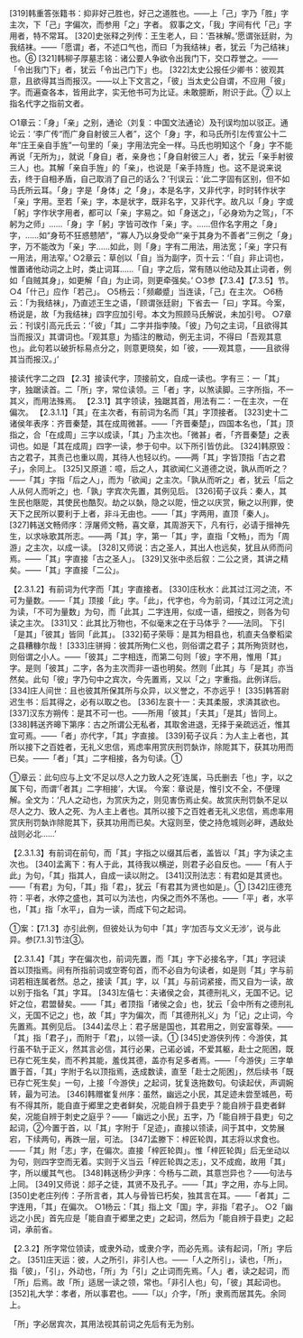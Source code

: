 <!-- { "loadSidebar": true } -->
[319]韩重答张籍书：抑非好己胜也，好己之道胜也。——上「己」字乃「胜」字主次，下「己」字偏次，而参用「之」字者。
叙事之文，「我」字间有代「己」字用者，特不常耳。
[320]史张释之列传：王生老人，曰：‘吾袜解。’愿谓张廷尉，为我结袜。——「愿谓」者，不述口气也，而曰「为我结袜」者，犹云「为己结袜」也。⑥
[321]韩柳子厚墓志铭：诸公要人争欲令出我门下，交口荐誉之。——「令出我门下」者，犹云「令出己门下」也。
[322]太史公报任少卿书：彼观其意，且欲得其当而报汉。——以上下文言之，「彼」当太史公自谓，不应用「彼」字。而遍查各本，皆用此字，实无他书可为比证。未敢臆断，附识于此。⑦
以上指名代字之指前文者。

○1章云：「身」「亲」之别，通论（刘复：中国文法通论）及刊误均加以驳正。通论云：‘李广传“而广身自射彼三人者”，这个「身」字，和马氏所引左传宣公十二年“庄王亲自手旌”一句里的「亲」字用法完全一样。马氏也明知这个「身」字不能再说「无所为」，就说「身自」者，亲身也；「身自射彼三人」者，犹云「亲手射彼三人」也。其解「亲自手旌」的「亲」，也说是「亲手持旌」也。这不是说来说去，终于自相矛盾，自己取消了自己的话么？’刊误云：‘此二字固有区别，但不如马氏所云耳。「身」字是「身体」之「身」，本是名字，又非代字，时时转作状字「亲」字用。至若「亲」字，本是状字，既非名字，又非代字。故凡以「身」字或「躬」字作状字用者，都可以「亲」字易之。如「身送之」，「必身劝为之驾」，「不躬为之师」……「身」字「躬」字皆可改作「亲」字。……但作名字用之「身」字，……如“身苟不狂惑戆陋”，“寡人乃以身受命”“亲于其身为不善者”三例之「身」字，万不能改为「亲」字……如此，则「身」字有二用法，用法宽；「亲」字只有一用法，用法窄。’
○2章云：草创以「自」当为副字，页十云：‘「自」非止词也，惟置诸他动词之上时，类止词耳……「自」字之后，常有随以他动及其止词者，例如「自贼其身」，如更解「自」为止词，则更牵强矣。’
○3参【7.3.4】【7.3.5】节。
○4「什己」应作「若己」。
○5杨云：「频顣蹙」当连读，「己」在主次。
○6杨云：「为我结袜」，乃直述王生之语，「顾谓张廷尉」下省去一「曰」字耳。今案，杨说是，故「为我结袜」四字应加引号。本文为照顾马氏解说，未加引号。
○7章云：刊误引高元氏云：‘「彼」「其」二字并指李陵。「彼」乃句之主词，「且欲得其当而报汉」其谓词也。「观其意」为插注的散动，例无主词，不得曰「吾观其意也」。此句若以破折标易点分之，则意更晓矣，如「彼，——观其意，——且欲得其当而报汉。」’

接读代字二之四
【2.3】接读代字，顶接前文，自成一读也。字有三：一「其」字，独踞读首。二「所」字，常位读领。三「者」字，以煞读脚。三字所指，不一其义，而用法殊焉。
【2.3.1】其字领读，独踞其首，用法有二：一在主次，一在偏次。
【2.3.1.1】「其」在主次者，有前词为名而「其」字顶接者。
[323]史十二诸侯年表序：齐晋秦楚，其在成周微甚。——「齐晋秦楚」，四国本名也，「其」顶指之，合「在成周」三字以成读，「其」乃主次也。「微甚」者，「齐晋秦楚」之表词也。如是「其在成周」四字一读，参于句中。以下所引皆仿此。
[324]韩原毁：古之君子，其责己也重以周，其待人也轻以约。——两「其」字皆顶指「古之君子」，余同上。
[325]又原道：噫，后之人，其欲闻仁义道德之说，孰从而听之？——「其」字指「后之人」，而为「欲闻」之主次。「孰从而听之」者，犹云「后之人从何人而听之」也.「孰」字宾次先置，其例见后。
[326]荀子议兵：秦人，其生民也陿阸，其使民也酷烮。劫之以埶，隐之以阸，忸之以庆赏，鳅之以刑罪，使天下之民所以要利于上者，非斗无由也。——「其」字两用，直顶「秦人」。
[327]韩送文畅师序：浮屠师文畅，喜文章，其周游天下，凡有行，必请于搢神先生，以求咏歌其所志。——两「其」字，第一「其」字，直指「文畅」，而为「周游」之主次，以成一读。
[328]又师说：古之圣人，其出人也远矣，犹且从师而问焉。——「其」字直接「古之圣人」。
[329]又张中丞后叙：二公之贤，其讲之精矣。——「其」字直接「二公」。

【2.3.1.2】有前词为代字而「其」字直接者。
[330]庄秋水：此其过江河之流，不可为量数。——「其」顶接「此」字。「此」，代字也，今为前词，「其过江河之流」为读，「不可为量数」为句，而「此其」二字连用，似成一语，细按之，则各为句读之主次。
[331]又：此其比万物也，不似毫末之在于马体乎？——法同。
下引「是其」「彼其」皆同「此其」。
[332]荀子荣辱：是其为相县也，机直夫刍豢稻梁之县糟糠尔哉！
[333]庄骈拇：彼其所殉仁义也，则俗谓之君子；其所殉货财也，则俗谓之小人。——「彼其」二字相连，而第二句则「彼」字不用，惟用「其」字。是则「彼其」二字，各为主次而非一语也明矣。然则「此其」与「是其」亦当然矣。此句「彼」字乃句中之宾次，今先置焉，又以「之」字重指。此例详后。
[334]庄人间世：且也彼其所保其所与众异，以义誉之，不亦远乎！
[335]韩答尉迟生书：后其得之，必有以取之也。
[336]左哀十一：夫其柔服，求済其欲也。
[337]汉东方朔传：是其不可一也。——所用「彼其」「夫其」「是其」皆同上。
[338]韩送齐暤下第序：古之所谓公无私者，其取舍进退，无择于亲疏远近，惟其宜可焉。——「者」亦代字，「其」字直接。
[339]荀子议兵：为人主上者也，其所以接下之百姓者，无礼义忠信，焉虑率用赏庆刑罚埶诈，除阸其下，获其功用而已矣。——「者」「其」二字相接，各为句读。①

①章云：此句应与上文‘不足以尽人之力致人之死’连属，马氏删去「也」字，以之属下句，而谓‘「者其」二字相接’，大误。  今案：章说是，惟引文不全，不便理解。全文为：‘凡人之动也，为赏庆为之，则见害伤焉止矣。故赏庆刑罚埶不足以尽人之力、致人之死、为人主上者也。其所以接下之百姓者无礼义忠信，焉虑率用赏庆刑罚埶诈除阸其下，获其功用而已矣。大寇则至，使之持危城则必畔，遇敌处战则必北……’

【2.3.1.3】有前词在前句，而「其」字指之以缀其后者，盖皆以「其」字为读之主次也。
[340]孟离下：有人于此，其待我以横逆，则君子必自反也。——「有人于此」为句，「其」指其人，自成一读以附之。
[341]汉刑法志：有君如是其贤也。——「有君」为句，「其」指「君」，犹云「有君其为贤也如是」。①
[342]庄德充符：平者，水停之盛也，其可以为法也，内保之而外不荡也。——「平」者，水平也，「其」指「水平」，自为一读，而成下句之起词。

①案：【7.1.3】亦引此例，但彼处认为句中「其」字‘加否与文义无涉’，说与此异。参[7.1.3]节注③。

【2.3.1.4】「其」字在偏次也，前词先置，而「其」字下必接名字，「其」字冠读首以顶指焉。间有所指前词或空寄句首，而不必自为句读者，如是则「其」字与前词若相连属者然。总之，接读「其」字，以「其」与前词紧接，而又自为一读，故以别于指名「其」字耳。
[343]左僖七：夫诸侯之会，其德刑礼义，无国不记。记奸之位，君盟替矣。——「其」者顶指「诸侯之会」也，犹云「会中所有之德刑礼义，无国不记之」也，故「其」字为偏次，而「其德刑礼义」为「记」之止词，今先置焉。其例见后。
[344]孟尽上：君子居是国也，其君用之，则安富尊荣。——「其」指「君子」，而附于「君」，以领一读。①
[345]史游侠列传：今游侠，其行虽不轨于正义，然其言必信，其行必果，己诺必诚，不爱其躯，赴士之阨困，既已存亡死生矣，而不矜其能，羞伐其德，盖亦有足多者焉。——「今游侠」三字单置于首，「其」字附于名以顶指焉，迭成数读，直至「赴士之阨困」，然后续书「既已存亡死生矣」一句，上接「今游侠」之起词，犹复迭拖数句。句读起伏，声调婉转，最为可法。
[346]韩赠崔复州序：虽然，幽远之小民，其足迹未尝至城邑，苟有不得其所，能自直于郷里之吏者鲜矣，况能自辨于县吏乎？能自辨于县吏者鲜矣，况能自辨于刺史之庭乎？——「幽远之小民」五字，乃「能自辨于县吏」句之起词，②今置于首，以「其」字附于「足迹」，直接以领读，间于其中，文势展宕，下续两句，再跌一层，可法。
[347]孟滕下：梓匠轮舆，其志将以求食也。——「其」附「志」字，在偏次。直接「梓匠轮舆」。惟「梓匠轮舆」后无坐动以为句，则四字空而无着。实则于义当云「梓匠轮舆之志」，又不成痂，故用「其」字，所以缓其气也。
[348]韩送杨少尹序：今杨与二疏，其意岂异也？——句法与上同。
[349]又师说：郯子之徒，其贤不及孔子。——「其」字之用，亦与上同。
[350]史老庄列传：子所言者，其人与骨皆已朽矣，独其言在耳。——「者其」二字连用，「其」在偏次。
○1杨云：「其」指上文「国」字，非指「君子」。
○2「幽远之小民」首先应是「能自直于郷里之吏」之起词，然后为「能自辨于县吏」之起词，承前省。

【2.3.2】所字常位领读，或隶外动，或隶介字，而必先焉。读有起词，「所」字后之。
[351]庄天运：彼，人之所引，非引人也。——「人之所引」，读也，「所」，指「彼」，「引」，外动也，「所」为「引」之止词而先焉。「人」者，读之起词，而「所」后焉。故「所」适居一读之领，常也。「非引人也」句，「彼」其起词也。
[352]礼大学：孝者，所以事君也。——「以」介字，「所」隶焉而居其先。余同上。

「所」字必居宾次，其用法视其前词之先后有无为别。
